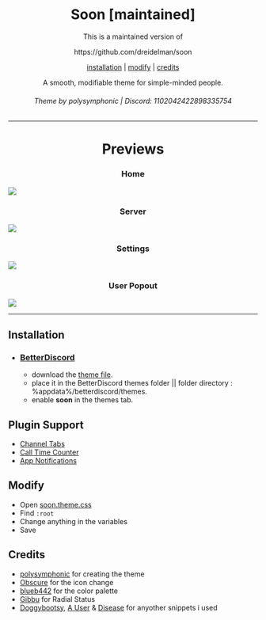 <h1 align="center">Soon [maintained]</h1>
<p align="center">This is a maintained version of</p>
<p align="center">
https://github.com/dreidelman/soon
</p>
<p align="center">
  <a href="#installation">installation</a> |
  <a href="#modify">modify</a> |
  <a href="#credits">credits</a>
</p>

<p align="center">A smooth, modifiable theme for simple-minded people.</p>
<h6 align="center">Theme by polysymphonic | Discord: 1102042422898335754</h6>

---

<h1 align="center">Previews</h1>
<p align="center">
<h3 align="center">Home</h3>
  <img src="https://i.ibb.co/VgKyf79/home.png" />
  <h3 align="center">Server</h3>
  <img src="https://i.ibb.co/Fz1wG3q/server.png" />
  <h3 align="center">Settings</h3>
  <img src="https://i.ibb.co/mzvXRt6/settings.png" />
  <h3 align="center">User Popout</h3>
  <img src="[https://i.imgur.com/ziLIn5k.png](https://i.ibb.co/h2wMwSm/popout.png)" />
</p>

---

## Installation

- ### [BetterDiscord](https://betterdiscord.app)

  - download the [theme file](https://github.com/lilytistic/soon/blob/main/soon.theme.css).
  - place it in the BetterDiscord themes folder || folder directory : %appdata%/betterdiscord/themes.
  - enable **soon** in the themes tab.


## Plugin Support

- [Channel Tabs](https://betterdiscord.app/plugin/ChannelTabs)
- [Call Time Counter](https://betterdiscord.app/plugin/CallTimeCounter)
- [App Notifications](https://betterdiscord.app/plugin/AppNotifications)

## Modify

- Open [soon.theme.css](https://github.com/lilytistic/soon/blob/main/Soon.theme.css)
- Find `:root`
- Change anything in the variables
- Save

## Credits

- [polysymphonic](https://github.com/polysymphonic) for creating the theme
- [Obscure](https://github.com/kritishd8) for the icon change
- [blueb442](https://github.com/blueb442) for the color palette
- [Gibbu](https://github.com/Gibbu) for Radial Status
- [Doggybootsy](https://github.com/doggybootsy), [A User](https://github.com/abUwUser) & [Disease](https://github.com/maenDisease) for anyother snippets i used
